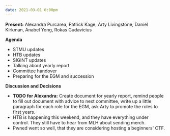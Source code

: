 ```yaml
---
date: 2021-03-01 6:00pm
---
```


**Present:** Alexandra Purcarea, Patrick Kage, Arty Livingstone, Daniel Kirkman, Anabel Yong, Rokas Gudavicius

**Agenda**
* STMU updates
* HTB updates
* SIGINT updates
* Talking about yearly report
* Committee handover
* Preparing for the EGM and succession

**Discussion and Decisions**
* **TODO for Alexandra:** Create document for yearly report, remind people to fill out document with advice to next committee, write up a little paragraph for each role for the EGM, ask Arty to promote the roles to first years.
* HTB is happening this weekend, and they have everything under control. They still have to hear from MLH about sending merch.
* Pwned went so well, that they are considering hosting a beginners' CTF.
